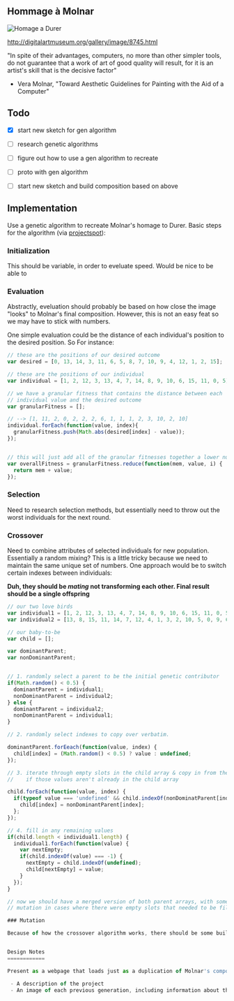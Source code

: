 Hommage à Molnar
---------------- 

![Homage a Durer](http://digitalartmuseum.org/molnar/images/molnar_hommage_d_rer.jpg)

http://digitalartmuseum.org/gallery/image/8745.html

"In spite of their advantages, computers, no more than other simpler tools, do not guarantee that a work of art of good quality will result, for it is an artist's skill that is the decisive factor"

 - Vera Molnar, "Toward Aesthetic Guidelines for Painting with the Aid of a Computer"

Todo
----

 - [x] start new sketch for gen algorithm
 - [ ] research genetic algorithms
 - [ ] figure out how to use a gen algorithm to recreate
 - [ ] proto with gen algorithm 
 - [ ] start new sketch and build composition based on above


Implementation
---------------

Use a genetic algorithm to recreate Molnar's homage to Durer. Basic steps for the algorithm (via [projectspot](http://www.theprojectspot.com/tutorial-post/creating-a-genetic-algorithm-for-beginners/3)):


### Initialization

This should be variable, in order to eveluate speed. Would be nice to be able to 

### Evaluation

Abstractly, eveluation should probably be based on how close the image "looks" to Molnar's final composition. However, this is not an easy feat so we may have to stick with numbers.

One simple evaluation could be the distance of each individual's position to the desired position. So For instance:

```javascript
// these are the positions of our desired outcome
var desired = [0, 13, 14, 3, 11, 6, 5, 8, 7, 10, 9, 4, 12, 1, 2, 15];

// these are the positions of our individual
var individual = [1, 2, 12, 3, 13, 4, 7, 14, 8, 9, 10, 6, 15, 11, 0, 5];

// we have a granular fitness that contains the distance between each
// individual value and the desired outcome
var granularFitness = [];

// --> [1, 11, 2, 0, 2, 2, 2, 6, 1, 1, 1, 2, 3, 10, 2, 10]
individual.forEach(function(value, index){
  granularFitness.push(Math.abs(desired[index] - value));
});


// this will just add all of the granular fitnesses together a lower number is better
var overallFitness = granularFitness.reduce(function(mem, value, i) {
  return mem + value;
});
```

### Selection

Need to research selection methods, but essentially need to throw out the worst individuals for the next round.

### Crossover

Need to combine attributes of selected individuals for new population. Essentially a random mixing? This is a little tricky because we need to maintain the same unique set of numbers. One approach would be to switch certain indexes between individuals:

**Duh, they should be _mating_ not transforming each other. Final result should be a single offspring**

```javascript
// our two love birds
var individual1 = [1, 2, 12, 3, 13, 4, 7, 14, 8, 9, 10, 6, 15, 11, 0, 5];
var individual2 = [13, 8, 15, 11, 14, 7, 12, 4, 1, 3, 2, 10, 5, 0, 9, 6];

// our baby-to-be
var child = [];

var dominantParent;
var nonDominantParent;


// 1. randomly select a parent to be the initial genetic contributor
if(Math.random() < 0.5) {
  dominantParent = individual1;
  nonDominantParent = individual2;
} else {
  dominantParent = individual2;
  nonDominantParent = individual1;  
}

// 2. randomly select indexes to copy over verbatim.

dominantParent.forEeach(function(value, index) {
  child[index] = (Math.random() < 0.5) ? value : undefined;
});

// 3. iterate through empty slots in the child array & copy in from the other parent
//    if those values aren't already in the child array

child.forEach(function(value, index) {
  if(typeof value === 'undefined' && child.indexOf(nonDominatParent[index]) === -1) {
    child[index] = nonDominantParent[index];
  };
});

// 4. fill in any remaining values
if(child.length < individual1.length) {
  individual1.forEach(function(value) {
    var nextEmpty;
    if(child.indexOf(value) === -1) {
      nextEmpty = child.indexOf(undefined);
      child[nextEmpty] = value;
    }
  });
}

// now we should have a merged version of both parent arrays, with some potential
// mutation in cases where there were empty slots that needed to be filled

### Mutation

Because of how the crossover algorithm works, there should be some built-in mutation. However, may want to add another mutation step depending on how things work.


Design Notes
============

Present as a webpage that loads just as a duplication of Molnar's composition in the window. Scrolling down will reveal:

 - A description of the project
 - An image of each previous generation, including information about those which were selected.
